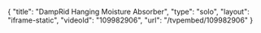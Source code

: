 {
    "title": "DampRid Hanging Moisture Absorber",
    "type": "solo",
    "layout": "iframe-static",
    "videoId": "109982906",
    "url": "\/tvpembed\/109982906"
}